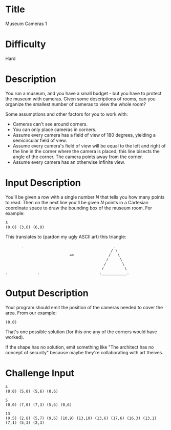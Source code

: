 # Title

Museum Cameras 1

# Difficulty

Hard

# Description

You run a museum, and you have a small budget - but you have to protect the museum with cameras. Given some descriptions of rooms, can you organize the smallest number of cameras to view the whole room?

Some assumptions and other factors for you to work with:

* Cameras can't see around corners. 
* You can only place cameras in corners.
* Assume every camera has a field of view of 180 degrees, yielding a semicircular field of view. 
* Assume every camera's field of view will be equal to the left and right of the line in the corner where the camera is placed; this line bisects the angle of the corner. The camera points away from the corner.
* Assume every camera has an otherwise infinite view.

# Input Description

You'll be given a row with a single number *N* that tells you how many points to read. Then on the next line you'll be given *N* points in a Cartesian coordinate space to draw the bounding box of the museum room. For example:

    3
    (0,0) (3,6) (6,0)

This translates to (pardon my ugly ASCII art) this triangle:

           .                                       .
                                                  / \
                                =>               /   \
                                                /     \
                                               /       \
                                              /         \
    .             .                          .___________.

# Output Description

Your program should emit the position of the cameras needed to cover the area. From our example:

    (0,0)

That's one possible solution (for this one any of the corners would have worked). 

If the shape has no solution, emit something like "The architect has no concept of security" because maybe they're collaborating with art theives. 

# Challenge Input

    4 
    (0,0) (5,0) (5,6) (0,6)
<!-- tsk -->
    5
    (0,0) (7,0) (7,3) (5,6) (0,6)
<!-- tsk -->
    13
    (0,5) (2,8) (5,7) (9,6) (10,9) (13,10) (13,6) (17,6) (16,3) (13,1) (7,1) (5,3) (2,3)
